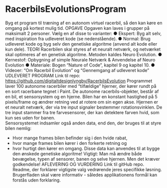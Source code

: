 # RacerbilsEvolutionsProgram
Byg et program til træning af en autonom virtuel racerbil, så den kan køre en omgang på kortest mulig tid.
OPGAVE
Opgaven kan laves i grupper på maksimalt 2 personer. Vælg en af disse to varianter: 
●	Ekspert: Byg alt selv, med inspiration fra udleveret kode (se nedenstående).
●	Normal: Brug udleveret kode og byg selv den genetiske algoritme (anvend alt kode eller kun dele).
TEORI
Racerbilen skal styres af et neuralt netværk, og netværket skal optimeres af en genetisk algoritme.
Metoden kaldes Neuro Evolution. 
●	Kernestof: Opbygning af simple Neurale Netværk & Anvendelse af Neuro Evolution
●	Materiale: Bogen “Nature of Code”, kapitel 9 og kapitel 10.
●	Videoer: “Om  Racerbil Evolution” og  “Gennemgang af udleveret kode”
UDLEVERET PROGRAM
Link til repo: https://github.com/digitaltdesignlyngby/RacerbilsEvolution
Programmet laver 100 autonome racerbiler med “tilfældige” hjerner, der kører rundt på en sort racerbane tegnet i Paint. 
De autonome racerbils-objekter, består af en bil, et sensorsystem og en hjerne.
Bilen har en konstant hastighed på 5 pixels/frame og ændrer retning ved at rotere om sin egen akse. 
Hjernen er et neuralt netværk, der via tre input signaler bestemmer rotationsvinklen. De tre input stammer fra tre farvesensorer, der kan detektere farven hvid, som kun ses uden for banen.  
Sensorsystemet indsamler også anden data, end den, der bruges til at styre bilen nemlig:  
- Hvor mange frames bilen befinder sig i den hvide rabat,
- hvor mange frames bilen kører i den forkerte retning og 
- hvor hurtigt den kører en omgang. 
Disse data kan anvendes til at bygge den ønskede genetiske algoritme!
Vigtigt:  Man må ændre både bevægelse, typen af sensorer, banen og selve hjernen. Men det kræver godkendelse! 
AFLEVERING OG VURDERING
Link til gitHub repo.
Readme, der forklarer vigtigste valg vedrørende jeres specifikke løsning.
Brugerfladen skal være informativ - således applikationens formål kan forstås uden forklaring.
